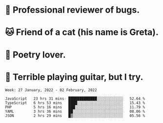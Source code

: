 # 🐛 Professional reviewer of bugs.
# 🐱 Friend of a cat (his name is Greta).
# 📜 Poetry lover.
# 🎸 Terrible playing guitar, but I try.

<!--START_SECTION:waka-->
```text
Week: 27 January, 2022 - 02 February, 2022

JavaScript   23 hrs 31 mins  █████████████░░░░░░░░░░░░   52.64 % 
TypeScript   6 hrs 53 mins   ████░░░░░░░░░░░░░░░░░░░░░   15.43 % 
PHP          5 hrs 16 mins   ███░░░░░░░░░░░░░░░░░░░░░░   11.79 % 
YAML         3 hrs 36 mins   ██░░░░░░░░░░░░░░░░░░░░░░░   08.06 % 
JSON         2 hrs 29 mins   █▒░░░░░░░░░░░░░░░░░░░░░░░   05.56 % 
```
<!--END_SECTION:waka-->
